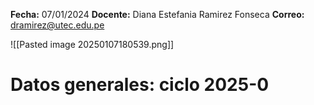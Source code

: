 **Fecha:** 07/01/2024
**Docente:** Diana Estefania Ramirez Fonseca
**Correo:** dramirez@utec.edu.pe

![[Pasted image 20250107180539.png]]

# Datos generales: ciclo 2025-0
